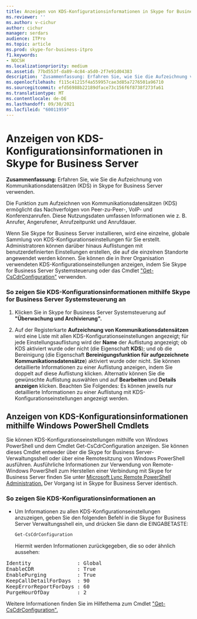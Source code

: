 ```yaml
---
title: Anzeigen von KDS-Konfigurationsinformationen in Skype for Business Server
ms.reviewer: ''
ms.author: v-cichur
author: cichur
manager: serdars
audience: ITPro
ms.topic: article
ms.prod: skype-for-business-itpro
f1.keywords:
- NOCSH
ms.localizationpriority: medium
ms.assetid: 77bd553f-da89-4c84-a5d0-2f7e91d04383
description: 'Zusammenfassung: Erfahren Sie, wie Sie die Aufzeichnung von Kommunikationsdatensätzen (KDS) in Skype for Business Server verwenden.'
ms.openlocfilehash: f115c41215f4a559957cae3d85a7276501a96710
ms.sourcegitcommit: efd56988b22189dface73c156f6f8738f273fa61
ms.translationtype: MT
ms.contentlocale: de-DE
ms.lasthandoff: 09/30/2021
ms.locfileid: "60011959"
---
```

# <a name="view-cdr-configuration-information-in-skype-for-business-server"></a>Anzeigen von KDS-Konfigurationsinformationen in Skype for Business Server
 
**Zusammenfassung:** Erfahren Sie, wie Sie die Aufzeichnung von Kommunikationsdatensätzen (KDS) in Skype for Business Server verwenden.
  
Die Funktion zum Aufzeichnen von Kommunikationsdatensätzen (KDS) ermöglicht das Nachverfolgen von Peer-zu-Peer-, VoIP- und Konferenzanrufen. Diese Nutzungsdaten umfassen Informationen wie z. B. Anrufer, Angerufener, Anrufzeitpunkt und Anrufdauer.
  
Wenn Sie Skype for Business Server installieren, wird eine einzelne, globale Sammlung von KDS-Konfigurationseinstellungen für Sie erstellt. Administratoren können darüber hinaus Auflistungen mit benutzerdefinierten Einstellungen erstellen, die auf die einzelnen Standorte angewendet werden können. Sie können die in Ihrer Organisation verwendeten KDS-Konfigurationseinstellungen anzeigen, indem Sie Skype for Business Server Systemsteuerung oder das Cmdlet ["Get-CsCdrConfiguration"](/powershell/module/skype/get-cscdrconfiguration?view=skype-ps) verwenden.
  
### <a name="to-view-cdr-configuration-information-by-using-skype-for-business-server-control-panel"></a>So zeigen Sie KDS-Konfigurationsinformationen mithilfe Skype for Business Server Systemsteuerung an

1. Klicken Sie in Skype for Business Server Systemsteuerung auf **"Überwachung und Archivierung".**
    
2. Auf der Registerkarte **Aufzeichnung von Kommunikationsdatensätzen** wird eine Liste mit allen KDS-Konfigurationseinstellungen angezeigt; für jede Einstellungsauflistung wird der **Name** der Auflistung angezeigt; ob KDS aktiviert wurde oder nicht (die Eigenschaft **KDS**); und ob die Bereinigung (die Eigenschaft **Bereinigungsfunktion für aufgezeichnete Kommunikationsdatensätze**) aktiviert wurde oder nicht. Sie können detaillierte Informationen zu einer Auflistung anzeigen, indem Sie doppelt auf diese Auflistung klicken. Alternativ können Sie die gewünschte Auflistung auswählen und auf **Bearbeiten** und **Details anzeigen** klicken. Beachten Sie Folgendes: Es können jeweils nur detaillierte Informationen zu einer Auflistung mit KDS-Konfigurationseinstellungen angezeigt werden.
    
## <a name="viewing-cdr-configuration-information-by-using-windows-powershell-cmdlets"></a>Anzeigen von KDS-Konfigurationsinformationen mithilfe Windows PowerShell Cmdlets

Sie können KDS-Konfigurationseinstellungen mithilfe von Windows PowerShell und dem Cmdlet Get-CsCdrConfiguration anzeigen. Sie können dieses Cmdlet entweder über die Skype for Business Server-Verwaltungsshell oder über eine Remotesitzung von Windows PowerShell ausführen. Ausführliche Informationen zur Verwendung von Remote-Windows PowerShell zum Herstellen einer Verbindung mit Skype for Business Server finden Sie unter [Microsoft Lync Remote PowerShell Administration.](https://blog.insideo365.com/2011/08/remote-lync-powershell-administration/) Der Vorgang ist in Skype for Business Server identisch.
  
### <a name="to-view-cdr-configuration-information"></a>So zeigen Sie KDS-Konfigurationsinformationen an

- Um Informationen zu allen KDS-Konfigurationseinstellungen anzuzeigen, geben Sie den folgenden Befehl in die Skype for Business Server Verwaltungsshell ein, und drücken Sie dann die EINGABETASTE:
    
  ```PowerShell
  Get-CsCdrConfiguration
  ```

    Hiermit werden Informationen zurückgegeben, die so oder ähnlich aussehen:
    
<pre>
Identity               : Global
EnableCDR              : True
EnablePurging          : True
KeepCallDetailForDays  : 90
KeepErrorReportForDays : 60
PurgeHourOfDay         : 2
</pre>

Weitere Informationen finden Sie im Hilfethema zum Cmdlet ["Get-CsCdrConfiguration".](/powershell/module/skype/get-cscdrconfiguration?view=skype-ps)
